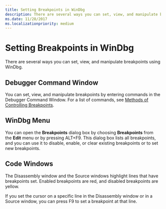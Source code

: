 ```yaml
---
title: Setting Breakpoints in WinDbg
description: There are several ways you can set, view, and manipulate breakpoints using WinDbg.
ms.date: 11/28/2017
ms.localizationpriority: medium
---
```


# Setting Breakpoints in WinDbg


There are several ways you can set, view, and manipulate breakpoints using WinDbg.

## <span id="Debugger_Command_Window"></span><span id="debugger_command_window"></span><span id="DEBUGGER_COMMAND_WINDOW"></span>Debugger Command Window


You can set, view, and manipulate breakpoints by entering commands in the Debugger Command Window. For a list of commands, see [Methods of Controlling Breakpoints](methods-of-controlling-breakpoints.md).

## <span id="WinDbg_Menu"></span><span id="windbg_menu"></span><span id="WINDBG_MENU"></span>WinDbg Menu


You can open the **Breakpoints** dialog box by choosing **Breakpoints** from the **Edit** menu or by pressing ALT+F9. This dialog box lists all breakpoints, and you can use it to disable, enable, or clear existing breakpoints or to set new breakpoints.

## <span id="Code_Windows"></span><span id="code_windows"></span><span id="CODE_WINDOWS"></span>Code Windows


The Disassembly window and the Source windows highlight lines that have breakpoints set. Enabled breakpoints are red, and disabled breakpoints are yellow.

If you set the cursor on a specific line in the Disassembly window or in a Source window, you can press F9 to set a breakpoint at that line.

 

 





